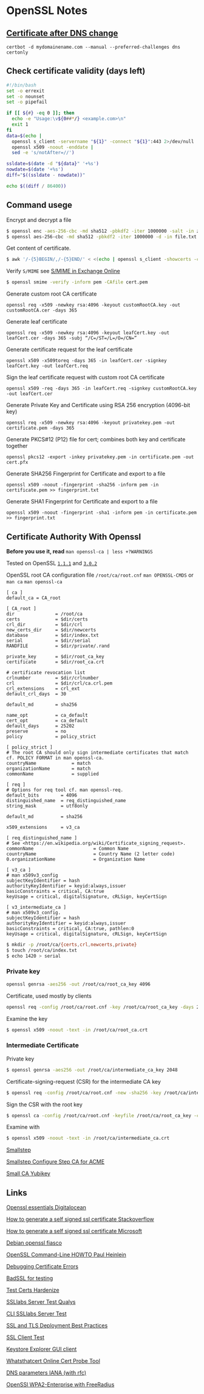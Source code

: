 # OpenSSL Notes

## [Certificate after DNS change](https://serverfault.com/questions/750902/how-to-use-lets-encrypt-dns-01-challenge-validation#812038)
`certbot -d mydomainename.com --manual --preferred-challenges dns certonly`

## Check certificate validity (days left)
```bash
#!/bin/bash
set -o errexit
set -o nounset
set -o pipefail

if [[ ${#} -eq 0 ]]; then
  echo -e "Usage:\v${0##*/} <example.com>\n"
  exit 1
fi
data=$(echo |
  openssl s_client -servername "${1}" -connect "${1}":443 2>/dev/null |
  openssl x509 -noout -enddate |
  sed -e 's/notAfter=//')

ssldate=$(date -d "${data}" '+%s')
nowdate=$(date '+%s')
diff="$((ssldate - nowdate))"

echo $((diff / 86400))
```

## Command usege
Encrypt and decrypt a file

```sh
$ openssl enc -aes-256-cbc -md sha512 -pbkdf2 -iter 1000000 -salt -in zmaz.txt -out zmaz.txt.enc
$ openssl aes-256-cbc -md sha512 -pbkdf2 -iter 1000000 -d -in file.txt.enc -out file.txt.dec
```
Get content of certificate.

```sh
$ awk '/-{5}BEGIN/,/-{5}END/' < <(echo | openssl s_client -showcerts -connect google.com:443 2>/dev/null)
```
Verify `S/MIME` see [S/MIME in Exchange Online](https://learn.microsoft.com/en-us/exchange/security-and-compliance/smime-exo/configure-smime-exo)
```sh
$ openssl smime -verify -inform pem -CAfile cert.pem
```

Generate custom root CA certificate

`openssl req -x509 -newkey rsa:4096 -keyout customRootCA.key -out customRootCA.cer -days 365`

Generate leaf certificate

`openssl req -x509 -newkey rsa:4096 -keyout leafCert.key -out leafCert.cer -days 365 -subj “/C=/ST=/L=/O=/CN=”`

Generate certificate request for the leaf certificate

`openssl x509 -x509toreq -days 365 -in leafCert.cer -signkey leafCert.key -out leafCert.req`

Sign the leaf certificate request with custom root CA certificate

`openssl x509 -req -days 365 -in leafCert.req -signkey customRootCA.key -out leafCert.cer`

Generate Private Key and Certificate using RSA 256 encryption (4096-bit key)

`openssl req -x509 -newkey rsa:4096 -keyout privatekey.pem -out certificate.pem -days 365`

Generate PKCS#12 (P12) file for cert; combines both key and certificate together

`openssl pkcs12 -export -inkey privatekey.pem -in certificate.pem -out cert.pfx`

Generate SHA256 Fingerprint for Certificate and export to a file

`openssl x509 -noout -fingerprint -sha256 -inform pem -in certificate.pem >> fingerprint.txt`

Generate SHA1 Fingerprint for Certificate and export to a file

`openssl x509 -noout -fingerprint -sha1 -inform pem -in certificate.pem >> fingerprint.txt`

## Certificate Authority With Openssl

**Before you use it, read** `man openssl-ca | less +?WARNINGS`

Tested on OpenSSL [`1.1.1`](https://www.openssl.org/docs/man1.1.1/man1/ca.html) and [`3.0.2`](https://www.openssl.org/docs/man3.0/man1/openssl-ca.html)

OpenSSL root CA configuration file `/root/ca/root.cnf` `man OPENSSL-CMDS` or `man ca` `man openssl-ca`  
```
[ ca ]
default_ca = CA_root

[ CA_root ]
dir               = /root/ca
certs             = $dir/certs
crl_dir           = $dir/crl
new_certs_dir     = $dir/newcerts
database          = $dir/index.txt
serial            = $dir/serial
RANDFILE          = $dir/private/.rand

private_key       = $dir/root_ca_key
certificate       = $dir/root_ca.crt

# certificate revocation list
crlnumber         = $dir/crlnumber
crl               = $dir/crl/ca.crl.pem
crl_extensions    = crl_ext
default_crl_days  = 30

default_md        = sha256

name_opt          = ca_default
cert_opt          = ca_default
default_days      = 25202
preserve          = no
policy            = policy_strict

[ policy_strict ]
# The root CA should only sign intermediate certificates that match cf. POLICY FORMAT in man openssl-ca.
countryName             = match
organizationName        = match
commonName              = supplied

[ req ]
# Options for req tool cf. man openssl-req.
default_bits        = 4096
distinguished_name  = req_distinguished_name
string_mask         = utf8only

default_md          = sha256

x509_extensions     = v3_ca

[ req_distinguished_name ]
# See <https://en.wikipedia.org/wiki/Certificate_signing_request>.
commonName                      = Common Name
countryName                     = Country Name (2 letter code)
0.organizationName              = Organization Name

[ v3_ca ]
# man x509v3_config
subjectKeyIdentifier = hash
authorityKeyIdentifier = keyid:always,issuer
basicConstraints = critical, CA:true
keyUsage = critical, digitalSignature, cRLSign, keyCertSign

[ v3_intermediate_ca ]
# man x509v3_config.
subjectKeyIdentifier = hash
authorityKeyIdentifier = keyid:always,issuer
basicConstraints = critical, CA:true, pathlen:0
keyUsage = critical, digitalSignature, cRLSign, keyCertSign
```
```sh
$ mkdir -p /root/ca/{certs,crl,newcerts,private}
$ touch /root/ca/index.txt
$ echo 1420 > serial
```
### Private key 
```sh
openssl genrsa -aes256 -out /root/ca/root_ca_key 4096
```
Certificate, used mostly by clients
```sh
openssl req -config /root/ca/root.cnf -key /root/ca/root_ca_key -days 25202 -new -x509 -sha256 -extensions v3_ca -out /root/ca/root_ca.crt
```
Examine the key 
```sh
$ openssl x509 -noout -text -in /root/ca/root_ca.crt
```
### Intermediate Certificate
Private key 
```sh
$ openssl genrsa -aes256 -out /root/ca/intermediate_ca_key 2048
```
Certificate-signing-request (CSR) for the intermediate CA key
```sh
$ openssl req -config /root/ca/root.cnf -new -sha256 -key /root/ca/intermediate_ca_key -out /root/ca/intermediate_ca.csr.pem
```
Sign the CSR with the root key
```sh
$ openssl ca -config /root/ca/root.cnf -keyfile /root/ca/root_ca_key -cert /root/ca/root_ca.crt -extensions v3_intermediate_ca -days 3650 -notext -md sha256 -in /root/ca/intermediate_ca.csr.pem -out /root/ca/intermediate_ca.crt
```
Examine with 
```sh
$ openssl x509 -noout -text -in /root/ca/intermediate_ca.crt
```

[Smallstep](https://smallstep.com/docs/step-ca/#provisioners)

[Smallstep Configure Step CA for ACME](https://smallstep.com/docs/step-ca/acme-basics/#configure-step-ca-for-acme) 

[Small CA Yubikey](https://smallstep.com/docs/step-ca/configuration/#yubikey-piv)

## Links
[Openssl essentials Digitalocean](https://www.digitalocean.com/community/tutorials/openssl-essentials-working-with-ssl-certificates-private-keys-and-csrs)

[How to generate a self signed ssl certificate Stackoverflow](https://stackoverflow.com/questions/10175812/how-to-generate-a-self-signed-ssl-certificate-using-openssl)

[How to generate a self signed ssl certificate Microsoft](https://techcommunity.microsoft.com/t5/itops-talk-blog/how-to-create-a-self-signed-certificate-in-azure-using-cloud/ba-p/401403)

[Debian openssl fiasco](https://research.swtch.com/openssl)

[OpenSSL Command-Line HOWTO Paul Heinlein ](https://www.madboa.com/geek/openssl/)

[Debugging Certificate Errors](https://www.netmeister.org/blog/debugging-certificate-errors.html)

[BadSSL for testing](https://badssl.com/)

[Test Certs Hardenize](https://www.hardenize.com/report/adrianbiro.github.com/1689742492)

[SSLlabs Server Test Qualys](https://www.ssllabs.com/ssltest/analyze.html?d=adrianbiro.github.com&latest)

[CLI SSLlabs Server Test](https://github.com/ssllabs/ssllabs-scan)

[SSL and TLS Deployment Best Practices](https://github.com/ssllabs/research/wiki/SSL-and-TLS-Deployment-Best-Practices)

[SSL Client Test](https://www.howsmyssl.com/)

[Keystore Explorer GUI client](https://github.com/kaikramer/keystore-explorer)

[Whatsthatcert Online Cert Probe Tool](https://www.netmeister.org/whatsthatcert/)

[DNS parameters IANA (with rfc)](https://www.iana.org/assignments/dns-parameters/dns-parameters.xhtml)

[OpenSSl WPA2-Enterprise with FreeRadius](https://forums.freebsd.org/threads/howto-wpa2-enterprise-with-freeradius.28467/)

